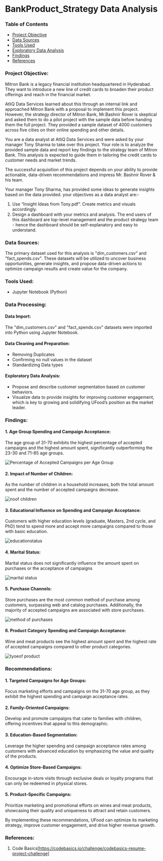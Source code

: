 # BankProduct_Strategy Data Analysis

### Table of Contents

- [Project Objective](#project-objective)
- [Data Sources](#data-sources)
- [Tools Used](#tools-used)
- [Exploratory Data Analysis](#exploratory-data-analysis)
- [Findings](#findings)
- [References](#references)

### Project Objective: 

Mitron Bank is a legacy financial institution headquartered in Hyderabad. They want to introduce a new line of credit cards to broaden their product offerings and reach in the financial market.

AtliQ Data Services learned about this through an internal link and approached Mitron Bank with a proposal to implement this project. However, the strategy director of Mitron Bank, Mr.Bashnir Rover is skeptical and asked them to do a pilot project with the sample data before handing them the full project. They provided a sample dataset of 4000 customers across five cities on their online spending and other details.

You are a data analyst at AtliQ Data Services and were asked by your manager Tony Sharma to take over this project. Your role is to analyze the provided sample data and report key findings to the strategy team of Mitron Bank. This analysis is expected to guide them in tailoring the credit cards to customer needs and market trends.

The successful acquisition of this project depends on your ability to provide actionable, data-driven recommendations and impress Mr. Bashnir Rover & his team. 

Your manager Tony Sharma, has provided some ideas to generate insights based on the data provided. your objectives as a data analyst are:-
1. Use “Insight Ideas from Tony.pdf”. Create metrics and visuals accordingly.
2. Design a dashboard with your metrics and analysis. The end users of this dashboard are top-level management and the product strategy team - hence the dashboard should be self-explanatory and easy to understand.

### Data Sources:

The primary dataset used for this analysis is "dim_customers.csv" and "fact_spends.csv". These datasets will be utilized to uncover business opportunities, generate insights, and propose data-driven actions to optimize campaign results and create value for the company.

### Tools Used:

- Jupyter Notebook (Python) 

### Data Processing:

#### Data Import:

The "dim_customers.csv" and "fact_spends.csv" datasets were imported into Python using Jupyter Notebook.

#### Data Cleaning and Preparation: 

- Removing Duplicates
- Confirming no null values in the dataset
- Standardizing Data types

#### Exploratory Data Analysis: 

- Propose and describe customer segmentation based on customer behaviors.
- Visualize data to provide insights for improving customer engagement, which is key to growing and solidifying UFood’s position as the market leader.
 
### Findings:

#### 1. Age Group Spending and Campaign Acceptance:
   The age group of 31-70 exhibits the highest percentage of accepted campaigns and the highest amount spent, significantly outperforming the 23-30 and 71-85 age groups.
  
   ![Percentage of Accepted Campaigns per Age Group](https://github.com/ftresa93/UFood_marketing/assets/172086899/d231a73d-42d1-457d-94cc-9a87f8763340)

#### 2. Impact of Number of Children: 
As the number of children in a household increases, both the total amount spent and the number of accepted campaigns decrease.
  
   ![noof children](https://github.com/ftresa93/UFood_marketing/assets/172086899/b70886b2-f4b0-499e-a8da-91ab54b3d7aa)

#### 3. Educational Influence on Spending and Campaign Acceptance: 
Customers with higher education levels (graduate, Masters, 2nd cycle, and PhD) tend to spend more and accept more campaigns compared to those with basic education.
  
  ![educationstatus](https://github.com/ftresa93/UFood_marketing/assets/172086899/10987f72-1f4f-4e66-8e36-913e9ebc50b5)

#### 4. Marital Status: 
Marital status does not significantly influence the amount spent on purchases or the acceptance of campaigns

  ![marital status](https://github.com/ftresa93/UFood_marketing/assets/172086899/bd755e37-6e6c-4dad-995f-aa1e1d4d2198)

#### 5. Purchase Channels: 
Store purchases are the most common method of purchase among customers, surpassing web and catalog purchases. Additionally, the majority of accepted campaigns are associated with store purchases.

  ![method of purchases](https://github.com/ftresa93/UFood_marketing/assets/172086899/d256e3cd-694c-4a2e-9dc1-ac76ae09d3c8)

#### 6. Product Category Spending and Campaign Acceptance: 
Wine and meat products see the highest amount spent and the highest rate of accepted campaigns compared to other product categories.

  ![tyoeof product](https://github.com/ftresa93/UFood_marketing/assets/172086899/b6a302dc-413b-4709-8156-0fd7e18929ce)


### Recommendations:

#### 1. Targeted Campaigns for Age Groups:
  Focus marketing efforts and campaigns on the 31-70 age group, as they exhibit the highest spending and campaign acceptance rates.
#### 2. Family-Oriented Campaigns: 
Develop and promote campaigns that cater to families with children, offering incentives that appeal to this demographic.
#### 3. Education-Based Segmentation: 
Leverage the higher spending and campaign acceptance rates among customers with advanced education by emphasizing the value and quality of the products.
#### 4. Optimize Store-Based Campaigns: 
Encourage in-store visits through exclusive deals or loyalty programs that can only be redeemed in physical stores.
#### 5. Product-Specific Campaigns:
Prioritize marketing and promotional efforts on wines and meat products, showcasing their quality and uniqueness to attract and retain customers.

 By implementing these recommendations, UFood can optimize its marketing strategy, improve customer engagement, and drive higher revenue growth.
  
### References:

1.  Code Basics[https://codebasics.io/challenge/codebasics-resume-project-challenge]

